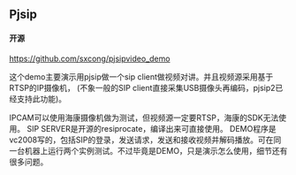 ## Pjsip





#### 开源

https://github.com/sxcong/pjsipvideo_demo

这个demo主要演示用pjsip做一个sip client做视频对讲。并且视频源采用基于RTSP的IP摄像机， (不象一般的SIP client直接采集USB摄像头再编码，pjsip2已经支持此功能)。

IPCAM可以使用海康摄像机做为测试，但视频源一定要RTSP，海康的SDK无法使用。 SIP SERVER是开源的resiprocate，编译出来可直接使用。 DEMO程序是vc2008写的，包括SIP的登录，发送请求，发送和接收视频并解码播放。可在同一台机器上运行两个实例测试。不过毕竟是DEMO，只是演示怎么使用，细节还有很多问题。